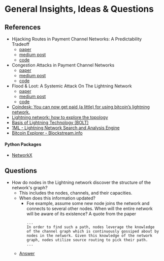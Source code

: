 # General Insights, Ideas & Questions
## References
- Hijacking Routes in Payment Channel Networks: A Predictability Tradeoff
   - [paper](https://arxiv.org/pdf/1909.06890.pdf)
   - [medium post](https://medium.com/blockchains-huji/route-hijacking-and-dos-in-off-chain-networks-37ce6f54aa26)
   - [code](https://github.cs.huji.ac.il/saart/saart-lightning)
- Congestion Attacks in Payment Channel Networks
   - [paper](https://arxiv.org/pdf/2002.06564.pdf)
   - [medium post](https://medium.com/blockchains-huji/congestion-attacks-in-payment-channel-networks-b7ac37208389)
   - [code](https://github.com/ayeletmz/Lightning-Network-Congestion-Attacks)
- Flood & Loot: A Systemic Attack On The Lightning Network
   - [paper](https://arxiv.org/pdf/2006.08513.pdf)
   - [medium post](https://medium.com/blockchains-huji/flood-loot-a-systemic-attack-on-the-lightning-network-5c3dac7bba24)
   - [code](https://github.com/jonahar/lightning-systemic-attack)
- [Coindesk: You can now get paid (a little) for using bitcoin’s lightning network.](https://www.coindesk.com/you-can-now-get-paid-a-little-for-using-bitcoins-lightning-network)
- [Lightning network: how to explore the topology](https://medium.com/coinmonks/lightning-network-how-to-explore-the-topology-32f234f4287f)
- [Basis of Lightning Technology (BOLT)](https://github.com/lightningnetwork/lightning-rfc/blob/master/00-introduction.md)
- [1ML - Lightning Network Search and Analysis Engine](https://1ml.com/)
- [Bitcoin Explorer - Blockstream.info](https://blockstream.info/)

#### Python Packages
- [NetworkX](https://networkx.github.io/documentation/latest/tutorial.html)

## Questions
- How do nodes in the Lightning network discover the structure of the network's graph?
  - This includes the nodes, channels, and their capacities. 
  - When does this information updated?
    - Foe example, assume some new node joins the network and connects to several other nodes. When will the entire
      network will be aware of its existence? A quote from the paper
      ```text
      ...
      In order to find such a path, nodes leverage the knowledge
      of the channel graph which is continuously gossiped about by
      nodes in the network. Given this knowledge of the network
      graph, nodes utilize source routing to pick their path.
      ...
      ```
  - [Answer](https://bitcoin.stackexchange.com/questions/87585/how-do-new-nodes-learn-the-topology-of-lightning-network)

